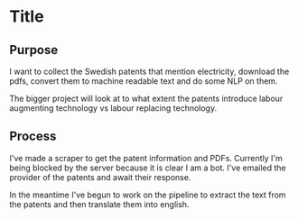 # Title

## Purpose

I want to collect the Swedish patents that mention electricity, download the pdfs, convert them to machine readable text and do some NLP on them. 

The bigger project will look at to what extent the patents introduce labour augmenting technology vs labour replacing technology.

## Process

I've made a scraper to get the patent information and PDFs. Currently I'm being blocked by the server because it is clear I am a bot. I've emailed the provider of the patents and await their response.

In the meantime I've begun to work on the pipeline to extract the text from the patents and then translate them into english.
